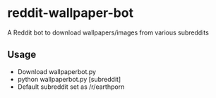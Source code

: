 # reddit-wallpaper-bot
A Reddit bot to download wallpapers/images from various subreddits

## Usage

* Download wallpaperbot.py
* python wallpaperbot.py [subreddit]
* Default subreddit set as /r/earthporn
